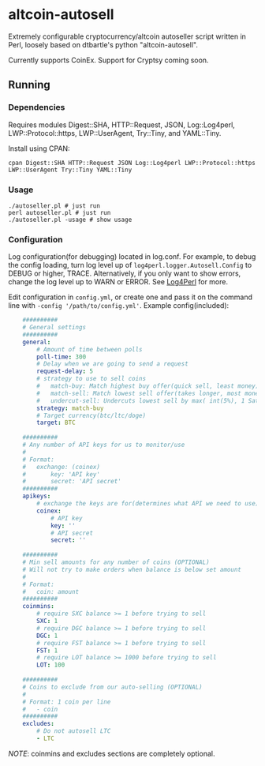 altcoin-autosell
================

Extremely configurable cryptocurrency/altcoin autoseller script written in Perl, loosely based on dtbartle's python "altcoin-autosell".

Currently supports CoinEx. Support for Cryptsy coming soon.

Running
-------

### Dependencies
Requires modules Digest::SHA, HTTP::Request, JSON, Log::Log4perl, LWP::Protocol::https, LWP::UserAgent, Try::Tiny, and YAML::Tiny.

Install using CPAN:
```shell
cpan Digest::SHA HTTP::Request JSON Log::Log4perl LWP::Protocol::https LWP::UserAgent Try::Tiny YAML::Tiny
```

### Usage
```shell
./autoseller.pl # just run
perl autoseller.pl # just run
./autoseller.pl -usage # show usage
```

### Configuration
Log configuration(for debugging) located in log.conf. For example, to debug the config loading, turn log level up of `log4perl.logger.Autosell.Config` to DEBUG or higher, TRACE. Alternatively, if you only want to show errors, change the log level up to WARN or ERROR. See [Log4Perl](http://search.cpan.org/~mschilli/Log-Log4perl-1.42/lib/Log/Log4perl.pm) for more.

Edit configuration in `config.yml`, or create one and pass it on the command line with `-config '/path/to/config.yml'`.
Example config(included):
```yaml
    ##########
    # General settings
    ##########
    general:
        # Amount of time between polls
        poll-time: 300
        # Delay when we are going to send a request
        request-delay: 5
        # strategy to use to sell coins
        #   match-buy: Match highest buy offer(quick sell, least money)
        #   match-sell: Match lowest sell offer(takes longer, most money)
        #   undercut-sell: Undercuts lowest sell by max( int(5%), 1 Satoshi )
        strategy: match-buy
        # Target currency(btc/ltc/doge)
        target: BTC
    
    ##########
    # Any number of API keys for us to monitor/use
    # 
    # Format:
    #   exchange: (coinex)
    #       key: 'API key'
    #       secret: 'API secret'
    ##########
    apikeys:
        # exchange the keys are for(determines what API we need to use)
        coinex:
            # API key
            key: ''
            # API secret
            secret: ''
    
    ##########
    # Min sell amounts for any number of coins (OPTIONAL)
    # Will not try to make orders when balance is below set amount
    # 
    # Format:
    #   coin: amount
    ##########
    coinmins:
        # require SXC balance >= 1 before trying to sell
        SXC: 1
        # require DGC balance >= 1 before trying to sell
        DGC: 1
        # require FST balance >= 1 before trying to sell
        FST: 1
        # require LOT balance >= 1000 before trying to sell
        LOT: 100
    
    ##########
    # Coins to exclude from our auto-selling (OPTIONAL)
    #
    # Format: 1 coin per line
    #   - coin
    ##########
    excludes:
        # Do not autosell LTC
        - LTC
```
*NOTE*: coinmins and excludes sections are completely optional.
